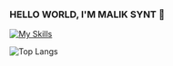 ### HELLO WORLD, I'M MALIK SYNT 👋

[![My Skills](https://skillicons.dev/icons?i=c,typescript,react,nextjs,prisma,tailwind)](https://skillicons.dev)

![Top Langs](https://github-readme-stats.vercel.app/api/top-langs/?username=maliksynt&hide_progress=true&theme=github_dark)

